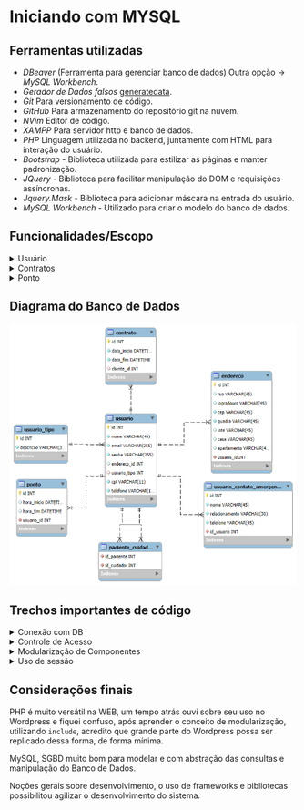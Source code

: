 # Iniciando com MYSQL

## Ferramentas utilizadas
- _DBeaver_ (Ferramenta para gerenciar banco de dados) Outra opção -> _MySQL Workbench_.
- _Gerador de Dados falsos_ [generatedata](https://generatedata.com/generator).
- _Git_ Para versionamento de código.
- _GitHub_ Para armazenamento do repositório git na nuvem.
- _NVim_ Editor de código.
- _XAMPP_ Para servidor http e banco de dados.
- _PHP_ Linguagem utilizada no backend, juntamente com HTML para interação do usuário.
- _Bootstrap_ - Biblioteca utilizada para estilizar as páginas e manter padronização.
- _JQuery_ - Biblioteca para facilitar manipulação do DOM e requisições assíncronas.
- _Jquery.Mask_ - Biblioteca para adicionar máscara na entrada do usuário.
- _MySQL Workbench_ - Utilizado para criar o modelo do banco de dados.

## Funcionalidades/Escopo
<details>
  <summary>Usuário</summary>

  - Criação de usuário, cada usuário pode assumir 3 papéis:
  -  cliente (que é o padrão).
  -  administrador (que deve ser incluído por um administrador do banco de dados).
  -  cuidador (que deve ser incluído e gerido por um administrador do sistema WEB).
  - Criação/Atualização de contatos de emergência, visam fornecer aos administradores e cuidadores um contato de confiança caso algo ocorra com um cliente.
  - Cadastro de endereço pelo CEP.
  - Relacionamento de Paciente x Cuidador, a ser registrado pelo administrador.
</details>

<details>
<summary>Contratos</summary>

- Criação de contratos, apenas por administradores.
</details>

<details>
<summary>Ponto</summary>

- Cuidadores poderão registrar o horário de entrada e saída para trabalharem.
</details>

## Diagrama do Banco de Dados

![Modelo de Relacionamento de Entidades do Banco de dados](./assets/MER.png)

## Trechos importantes de código

<details>
  <summary>Conexão com DB</summary>

  ```php
  $host = $env["HOST"];
  $port = $env["PORT"];
  $username = $env["USER"];
  $password = $env["PASSWORD"];
  $database = $env["DB"];

  try {
    $conexao = NEW PDO(
        'mysql:host='.$host.';
        port='.$port.';
        dbname='.$database,
        $username,
        $password
    );
  } catch(Exception $e){
    echo "<h1>Erro ao carregar conexao com banco de dados</h1>";
    die();
  }
  ```
</details>

<details>
  <summary>Controle de Acesso</summary>

  ```php
  if($_SESSION['tipo'] != 'cuidador'){
    session_destroy();
    header('location: /projects/crud-php/index.php?mensagem=Você não tem permissão para acessar esta página');
  }
  ```
</details>

<details>
  <summary>Modularização de Componentes</summary>
  
  Componentes são basicamente arquivos html com seções dividas, uma div por exemplo ou trechos de lógica php como controle de acesso.
  ```php
  <?php include_once('./componentes/sidebar-admin.php')?>
  ```
</details>

<details>
  <summary>Uso de sessão</summary>

  Uso do conceito de sessão, para guardar variáveis pelo site.
  ```php
  session_start();

    $_SESSION['email'] = $_REQUEST['email'];
    $_SESSION['usuario'] = $usuario['nome'];
    $_SESSION['tipo'] = $usuario['descricao'];
    $_SESSION['id'] = $usuario['id'];

    $url = match($_SESSION['tipo']){
      'admin' => '/projects/crud-php/src/tabela.php',
      'cuidador' => '/projects/crud-php/src/views/cuidador.php',
      default => '/projects/crud-php/src/views/cliente.php'
    };

    header("location: $url");
  ```
</details>

## Considerações finais

PHP é muito versátil na WEB, um tempo atrás ouvi sobre seu uso no Wordpress e fiquei confuso, após aprender o conceito de modularização, utilizando `include`, acredito que grande parte do Wordpress possa ser replicado dessa forma, de forma mínima. 

MySQL, SGBD muito bom para modelar e com abstração das consultas e manipulação do Banco de Dados.

Noções gerais sobre desenvolvimento, o uso de frameworks e bibliotecas possibilitou agilizar o desenvolvimento do sistema.